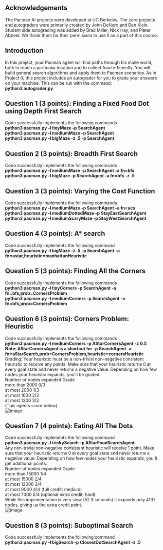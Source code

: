 
## Acknowledgements 
The Pacman AI projects were developed at UC Berkeley. The
core projects and autograders were primarily created by John DeNero and Dan Klein.
Student side autograding was added by Brad Miller, Nick Hay, and Pieter Abbeel. We
thank them for their permission to use it as a part of this course.
## Introduction
In this project, your Pacman agent will find paths through his maze world, both to
reach a particular location and to collect food efficiently. You will build general search
algorithms and apply them to Pacman scenarios.
As in Project 0, this project includes an autograder for you to grade your answers on
your machine. This can be run with the command:  
**python3 autograder.py**  
## Question 1 (3 points): Finding a Fixed Food Dot using Depth First Search
Code successfully implements the following commands  
**python3 pacman.py -l tinyMaze -p SearchAgent  
python3 pacman.py -l mediumMaze -p SearchAgent  
python3 pacman.py -l bigMaze -z .5 -p SearchAgent**  
## Question 2 (3 points): Breadth First Search  
Code successfully implements the following commands  
**python3 pacman.py -l mediumMaze -p SearchAgent -a fn=bfs  
python3 pacman.py -l bigMaze -p SearchAgent -a fn=bfs -z .5**  
## Question 3 (3 points): Varying the Cost Function  
Code successfully implements the following commands  
**python3 pacman.py -l mediumMaze -p SearchAgent -a fn=ucs  
python3 pacman.py -l mediumDottedMaze -p StayEastSearchAgent  
python3 pacman.py -l mediumScaryMaze -p StayWestSearchAgent**  
## Question 4 (3 points): A* search  
Code successfully implements the following command  
**python3 pacman.py -l bigMaze -z .5 -p SearchAgent -a fn=astar,heuristic=manhattanHeuristic**  
## Question 5 (3 points): Finding All the Corners  
Code successfully implements the following commands  
**python3 pacman.py -l tinyCorners -p SearchAgent -a fn=bfs,prob=CornersProblem  
python3 pacman.py -l mediumCorners -p SearchAgent -a fn=bfs,prob=CornersProblem**    
## Question 6 (3 points): Corners Problem: Heuristic  
Code successfully implements the following commands  
**python3 pacman.py -l mediumCorners -p AStarCornersAgent -z 0.5
Note: AStarCornersAgent is a shortcut for
-p SearchAgent -a fn=aStarSearch,prob=CornersProblem,heuristic=cornersHeuristic**  
Grading: Your heuristic must be a non-trivial non-negative consistent heuristic to
receive any points. Make sure that your heuristic returns 0 at every goal state and
never returns a negative value. Depending on how few nodes your heuristic expands,
you'll be graded:  
Number of nodes expanded Grade  
more than 2000 0/3  
at most 2000 1/3  
at most 1600 2/3  
at most 1200 3/3  
(This agents score below)  
![image](https://user-images.githubusercontent.com/47394267/103571922-bfd06300-4e99-11eb-9247-8a13a261e9ae.png)

## Question 7 (4 points): Eating All The Dots  
Code successfully implements the following command  
**python3 pacman.py -l trickySearch -p AStarFoodSearchAgent**  
Any non-trivial non-negative consistent heuristic will receive 1 point. Make sure that
your heuristic returns 0 at every goal state and never returns a negative value.
Depending on how few nodes your heuristic expands, you'll get additional points:  
Number of nodes expanded Grade  
more than 15000 1/4  
at most 15000 2/4  
at most 12000 3/4  
at most 9000 4/4 (full credit; medium)  
at most 7000 5/4 (optional extra credit; hard)  
While this implementation is very slow (52.3 seconds) it expands only 4137 nodes, giving us the extra credit point.  
![image](https://user-images.githubusercontent.com/47394267/103572298-54d35c00-4e9a-11eb-826b-b913caec4054.png)
## Question 8 (3 points): Suboptimal Search  
Code successfully implements the following command  
**python3 pacman.py -l bigSearch -p ClosestDotSearchAgent -z .5**  

